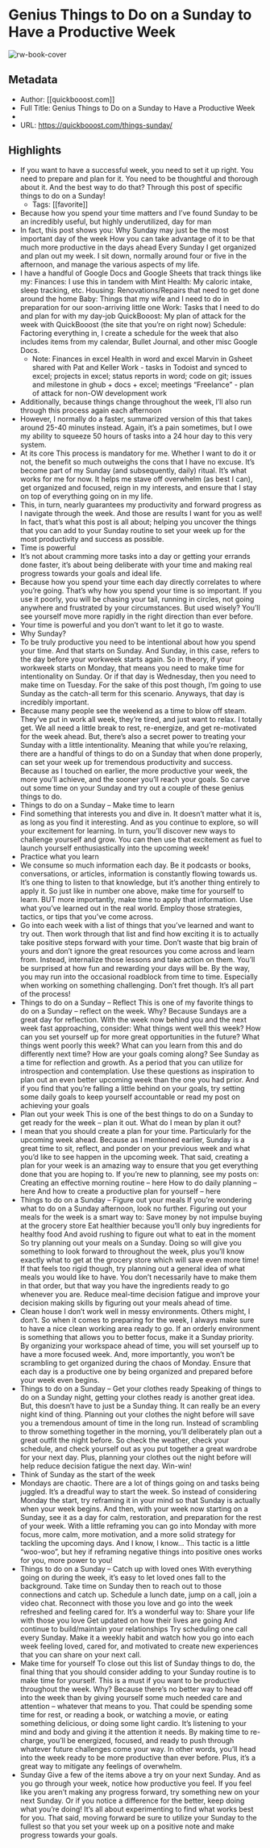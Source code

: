 # Genius Things to Do on a Sunday to Have a Productive Week

![rw-book-cover](https://readwise-assets.s3.amazonaws.com/static/images/article1.be68295a7e40.png)

## Metadata
- Author: [[quickbooost.com]]
- Full Title: Genius Things to Do on a Sunday to Have a Productive Week
- 
- URL: https://quickbooost.com/things-sunday/

## Highlights
- If you want to have a successful week, you need to set it up right. You need to prepare and plan for it. You need to be thoughtful and thorough about it. And the best way to do that? Through this post of specific things to do on a Sunday!
    - Tags: [[favorite]] 
- Because how you spend your time matters and I’ve found Sunday to be an incredibly useful, but highly underutilized, day for man
- In fact, this post shows you:
  Why Sunday may just be the most important day of the week
  How you can take advantage of it to be that much more productive in the days ahead
  Every Sunday I get organized and plan out my week. I sit down, normally around four or five in the afternoon, and manage the various aspects of my life.
- I have a handful of Google Docs and Google Sheets that track things like my:
  Finances: I use this in tandem with Mint
  Health: My caloric intake, sleep tracking, etc.
  Housing: Renovations/Repairs that need to get done around the home
  Baby: Things that my wife and I need to do in preparation for our soon-arriving little one
  Work: Tasks that I need to do and plan for with my day-job
  QuickBooost: My plan of attack for the week with QuickBooost (the site that you’re on right now)
  Schedule: Factoring everything in, I create a schedule for the week that also includes items from my calendar, Bullet Journal, and other misc Google Docs.
    - Note: Finances in excel
      Health in word and excel
      Marvin in Gsheet shared with Pat and Keller
      Work - tasks in Todoist and synced to excel; projects in excel; status reports in word; code on git; issues and milestone in ghub + docs + excel; meetings
      “Freelance” - plan of attack for non-OW development work
- Additionally, because things change throughout the week, I’ll also run through this process again each afternoon
- However, I normally do a faster, summarized version of this that takes around 25-40 minutes instead.
  Again, it’s a pain sometimes, but I owe my ability to squeeze 50 hours of tasks into a 24 hour day to this very system.
- At its core
  This process is mandatory for me. Whether I want to do it or not, the benefit so much outweighs the cons that I have no excuse.
  It’s become part of my Sunday (and subsequently, daily) ritual.
  It’s what works for me for now.
  It helps me stave off overwhelm (as best I can), get organized and focused, reign in my interests, and ensure that I stay on top of everything going on in my life.
- This, in turn, nearly guarantees my productivity and forward progress as I navigate through the week.
  And those are results I want for you as well! In fact, that’s what this post is all about; helping you uncover the things that you can add to your Sunday routine to set your week up for the most productivity and success as possible.
- Time is powerful
- It’s not about cramming more tasks into a day or getting your errands done faster, it’s about being deliberate with your time and making real progress towards your goals and ideal life.
- Because how you spend your time each day directly correlates to where you’re going. That’s why how you spend your time is so important.
  If you use it poorly, you will be chasing your tail, running in circles, not going anywhere and frustrated by your circumstances. But used wisely? You’ll see yourself move more rapidly in the right direction than ever before.
- Your time is powerful and you don’t want to let it go to waste.
- Why Sunday?
- To be truly productive you need to be intentional about how you spend your time. And that starts on Sunday.
  And Sunday, in this case, refers to the day before your workweek starts again.
  So in theory, if your workweek starts on Monday, that means you need to make time for intentionality on Sunday. Or if that day is Wednesday, then you need to make time on Tuesday. For the sake of this post though, I’m going to use Sunday as the catch-all term for this scenario.
  Anyways, that day is incredibly important.
- Because many people see the weekend as a time to blow off steam. They’ve put in work all week, they’re tired, and just want to relax. I totally get. We all need a little break to rest, re-energize, and get re-motivated for the week ahead.
  But, there’s also a secret power to treating your Sunday with a little intentionality.
  Meaning that while you’re relaxing, there are a handful of things to do on a Sunday that when done properly, can set your week up for tremendous productivity and success.
  Because as I touched on earlier, the more productive your week, the more you’ll achieve, and the sooner you’ll reach your goals.
  So carve out some time on your Sunday and try out a couple of these genius things to do.
- Things to do on a Sunday – Make time to learn
- Find something that interests you and dive in. It doesn’t matter what it is, as long as you find it interesting. And as you continue to explore, so will your excitement for learning. In turn, you’ll discover new ways to challenge yourself and grow. You can then use that excitement as fuel to launch yourself enthusiastically into the upcoming week!
- Practice what you learn
- We consume so much information each day. Be it podcasts or books, conversations, or articles, information is constantly flowing towards us.
  It’s one thing to listen to that knowledge, but it’s another thing entirely to apply it.
  So just like in number one above, make time for yourself to learn. BUT more importantly, make time to apply that information. Use what you’ve learned out in the real world. Employ those strategies, tactics, or tips that you’ve come across.
- Go into each week with a list of things that you’ve learned and want to try out. Then work through that list and find how exciting it is to actually take positive steps forward with your time.
  Don’t waste that big brain of yours and don’t ignore the great resources you come across and learn from. Instead, internalize those lessons and take action on them. You’ll be surprised at how fun and rewarding your days will be.
  By the way, you may run into the occasional roadblock from time to time. Especially when working on something challenging.
  Don’t fret though.
  It’s all part of the process!
- Things to do on a Sunday – Reflect
  This is one of my favorite things to do on a Sunday – reflect on the week. Why? Because Sundays are a great day for reflection. With the week now behind you and the next week fast approaching, consider:
  What things went well this week?
  How can you set yourself up for more great opportunities in the future?
  What things went poorly this week?
  What can you learn from this and do differently next time?
  How are your goals coming along?
  See Sunday as a time for reflection and growth. As a period that you can utilize for introspection and contemplation.
  Use these questions as inspiration to plan out an even better upcoming week than the one you had prior. And if you find that you’re falling a little behind on your goals, try setting some daily goals to keep yourself accountable or read my post on achieving your goals
- Plan out your week
  This is one of the best things to do on a Sunday to get ready for the week – plan it out. What do I mean by plan it out?
- I mean that you should create a plan for your time. Particularly for the upcoming week ahead. Because as I mentioned earlier, Sunday is a great time to sit, reflect, and ponder on your previous week and what you’d like to see happen in the upcoming week.
  That said, creating a plan for your week is an amazing way to ensure that you get everything done that you are hoping to.
  If you’re new to planning, see my posts on:
  Creating an effective morning routine – here
  How to do daily planning – here
  And how to create a productive plan for yourself – here
- Things to do on a Sunday – Figure out your meals
  If you’re wondering what to do on a Sunday afternoon, look no further. Figuring out your meals for the week is a smart way to:
  Save money by not impulse buying at the grocery store
  Eat healthier because you’ll only buy ingredients for healthy food
  And avoid rushing to figure out what to eat in the moment
  So try planning out your meals on a Sunday.
  Doing so will give you something to look forward to throughout the week, plus you’ll know exactly what to get at the grocery store which will save even more time!
  If that feels too rigid though, try planning out a general idea of what meals you would like to have. You don’t necessarily have to make them in that order, but that way you have the ingredients ready to go whenever you are.
  Reduce meal-time decision fatigue and improve your decision making skills by figuring out your meals ahead of time.
- Clean house
  I don’t work well in messy environments. Others might, I don’t.
  So when it comes to preparing for the week, I always make sure to have a nice clean working area ready to go. If an orderly environment is something that allows you to better focus, make it a Sunday priority.
  By organizing your workspace ahead of time, you will set yourself up to have a more focused week. And, more importantly, you won’t be scrambling to get organized during the chaos of Monday.
  Ensure that each day is a productive one by being organized and prepared before your week even begins.
- Things to do on a Sunday – Get your clothes ready
  Speaking of things to do on a Sunday night, getting your clothes ready is another great idea. But, this doesn’t have to just be a Sunday thing. It can really be an every night kind of thing.
  Planning out your clothes the night before will save you a tremendous amount of time in the long run.
  Instead of scrambling to throw something together in the morning, you’ll deliberately plan out a great outfit the night before.
  So check the weather, check your schedule, and check yourself out as you put together a great wardrobe for your next day. Plus, planning your clothes out the night before will help reduce decision fatigue the next day.
  Win-win!
- Think of Sunday as the start of the week
- Mondays are chaotic. There are a lot of things going on and tasks being juggled. It’s a dreadful way to start the week.
  So instead of considering Monday the start, try reframing it in your mind so that Sunday is actually when your week begins. And then, with your week now starting on a Sunday, see it as a day for calm, restoration, and preparation for the rest of your week.
  With a little reframing you can go into Monday with more focus, more calm, more motivation, and a more solid strategy for tackling the upcoming days.
  And I know, I know…
  This tactic is a little “woo-woo”, but hey if reframing negative things into positive ones works for you, more power to you!
- Things to do on a Sunday – Catch up with loved ones
  With everything going on during the week, it’s easy to let loved ones fall to the background. Take time on Sunday then to reach out to those connections and catch up.
  Schedule a lunch date, jump on a call, join a video chat. Reconnect with those you love and go into the week refreshed and feeling cared for.
  It’s a wonderful way to:
  Share your life with those you love
  Get updated on how their lives are going
  And continue to build/maintain your relationships
  Try scheduling one call every Sunday. Make it a weekly habit and watch how you go into each week feeling loved, cared for, and motivated to create new experiences that you can share on your next call.
- Make time for yourself
  To close out this list of Sunday things to do, the final thing that you should consider adding to your Sunday routine is to make time for yourself.
  This is a must if you want to be productive throughout the week.
  Why?
  Because there’s no better way to head off into the week than by giving yourself some much needed care and attention – whatever that means to you. That could be spending some time for rest, or reading a book, or watching a movie, or eating something delicious, or doing some light cardio.
  It’s listening to your mind and body and giving it the attention it needs.
  By making time to re-charge, you’ll be energized, focused, and ready to push through whatever future challenges come your way. In other words, you’ll head into the week ready to be more productive than ever before.
  Plus, it’s a great way to mitigate any feelings of overwhelm.
- Sunday
  Give a few of the items above a try on your next Sunday. And as you go through your week, notice how productive you feel.
  If you feel like you aren’t making any progress forward, try something new on your next Sunday. Or if you notice a difference for the better, keep doing what you’re doing!
  It’s all about experimenting to find what works best for you.
  That said, moving forward be sure to utilize your Sunday to the fullest so that you set your week up on a positive note and make progress towards your goals.
